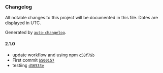 ### Changelog

All notable changes to this project will be documented in this file. Dates are displayed in UTC.

Generated by [`auto-changelog`](https://github.com/CookPete/auto-changelog).

#### 2.1.0

- update workflow and using npm [`c58f79b`](https://github.com/SadikRaida/joke-app/commit/c58f79b33285dd5676bdfdb95ee94331b5499373)
- First commit [`b500157`](https://github.com/SadikRaida/joke-app/commit/b50015746a0070527701cc6088e8caf30136df6c)
- testiing [`d36533e`](https://github.com/SadikRaida/joke-app/commit/d36533e09d3cad2181edfb40175335b0eb39e1af)

